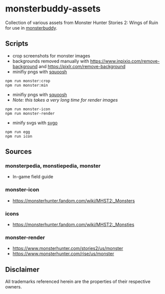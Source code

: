 # monsterbuddy-assets

Collection of various assets from Monster Hunter Stories 2: Wings of Ruin for use in [monsterbuddy](https://github.com/te1/monsterbuddy).


## Scripts

- crop screenshots for monster images
- backgrounds removed manually with https://www.inpixio.com/remove-background and https://pixlr.com/remove-background
- minifiy pngs with [squoosh](https://github.com/GoogleChromeLabs/squoosh)                                       
```
npm run monster:crop
npm run monster:min
```

- minifiy pngs with [squoosh](https://github.com/GoogleChromeLabs/squoosh)                                       
- *Note: this takes a very long time for render images* 
```
npm run monster-icon
npm run monster-render
```

- minify svgs with [svgo](https://github.com/svg/svgo)                                                                 
```
npm run egg
npm run icon
```


## Sources

### monsterpedia, monstiepedia, monster
- In-game field guide

### monster-icon
- https://monsterhunter.fandom.com/wiki/MHST2:_Monsters

### icons
- https://monsterhunter.fandom.com/wiki/MHST2:_Monsties

### monster-render
- https://www.monsterhunter.com/stories2/us/monster
- https://www.monsterhunter.com/rise/us/monster


## Disclaimer

All trademarks referenced herein are the properties of their respective owners.
